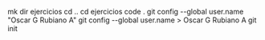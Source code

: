 mk dir ejercicios
cd ..
cd ejercicios
code .
git config --global user.name "Oscar G Rubiano A"
git config --global user.name > Oscar G Rubiano A
git init
